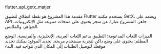 flutter_api_getx_matjer

مقدمة
هذا المشروع هو نقطة انطلاق لتطبيق Flutter يستخدم مكتبة GetX، ويعتمد على API جاهز. المشروع عبارة عن متجر يحتوي على منتجات متنوعة مثل الإلكترونيات، الجواهر، والملابس.

الميزات
اللغات المدعومة: التطبيق يدعم اللغات العربية، الإنجليزية، والفرنسية.
الوضع المظلم: يحتوي على وضع داكن لتجربة مستخدم مريحة.
تحديد الموقع: يمكنك تحديد موقعك لتوصيل الطلبات إلى المكان الذي تتواجد فيه.
البدء
